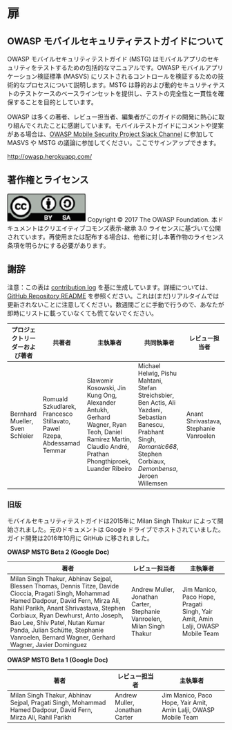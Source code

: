 # 扉

## OWASP モバイルセキュリティテストガイドについて

OWASP モバイルセキュリティテストガイド (MSTG) はモバイルアプリのセキュリティをテストするための包括的なマニュアルです。OWASP モバイルアプリケーション検証標準 (MASVS) にリストされるコントロールを検証するための技術的なプロセスについて説明します。MSTG は静的および動的セキュリティテストのテストケースのベースラインセットを提供し、テストの完全性と一貫性を確保することを目的としています。

OWASP は多くの著者、レビュー担当者、編集者がこのガイドの開発に熱心に取り組んでくれたことに感謝しています。モバイルテストガイドにコメントや提案がある場合は、[OWASP Mobile Security Project Slack Channel](https://owasp.slack.com/messages/project-mobile_omtg/details/) に参加して MASVS や MSTG の議論に参加してください。ここでサインアップできます。

http://owasp.herokuapp.com/

## 著作権とライセンス

![license](Images/license.png)
Copyright © 2017 The OWASP Foundation. 本ドキュメントはクリエイティブコモンズ表示-継承 3.0 ライセンスに基づいて公開されています。再使用または配布する場合は、他者に対し本著作物のライセンス条項を明らかにする必要があります。

## 謝辞

注意：この表は [contribution log](https://github.com/OWASP/owasp-mstg/graphs/contributors) を基に生成しています。詳細については、[GitHub Repository README](https://github.com/OWASP/owasp-mstg/blob/master/README.md) を参照ください。これは(まだ)リアルタイムでは更新されないことに注意してください。数週間ごとに手動で行うので、あなたが即時にリストに載っていなくても慌てないでください。

| プロジェクトリーダーおよび著者 | 共著者 | 主執筆者 | 共同執筆者 | レビュー担当者 |
| --- | --- | --- | --- | --- |
| Bernhard Mueller, Sven Schleier | Romuald Szkudlarek, Francesco Stillavato, Pawel Rzepa,  Abdessamad Temmar | Slawomir Kosowski, Jin Kung Ong,  Alexander Antukh, Gerhard Wagner, Ryan Teoh, Daniel Ramirez Martin, Claudio André, Prathan Phongthiproek, Luander Ribeiro| Michael Helwig, Pishu Mahtani, Stefan Streichsbier, Ben Actis, Ali Yazdani, Sebastian Banescu, Prabhant Singh, *Romantic668*, Stephen Corbiaux, *Demonbensa*, Jeroen Willemsen | Anant Shrivastava, Stephanie Vanroelen |

### 旧版

モバイルセキュリティテストガイドは2015年に Milan Singh Thakur によって開始されました。元のドキュメントは Google ドライブでホストされていました。ガイド開発は2016年10月に GitHub に移されました。

**OWASP MSTG Beta 2 (Google Doc)**

| 著者 | レビュー担当者 | 主執筆者 |
| --- | --- | --- |
| Milan Singh Thakur, Abhinav Sejpal, Blessen Thomas, Dennis Titze, Davide Cioccia, Pragati Singh, Mohammad Hamed Dadpour, David Fern, Mirza Ali, Rahil Parikh, Anant Shrivastava, Stephen Corbiaux, Ryan Dewhurst, Anto Joseph, Bao Lee, Shiv Patel, Nutan Kumar Panda, Julian Schütte, Stephanie Vanroelen, Bernard Wagner, Gerhard Wagner, Javier Dominguez | Andrew Muller, Jonathan Carter, Stephanie Vanroelen, Milan Singh Thakur  | Jim Manico, Paco Hope, Pragati Singh, Yair Amit, Amin Lalji, OWASP Mobile Team|

**OWASP MSTG Beta 1 (Google Doc)**

| 著者 | レビュー担当者 | 主執筆者 |
| --- | --- | --- |
| Milan Singh Thakur, Abhinav Sejpal, Pragati Singh, Mohammad Hamed Dadpour, David Fern, Mirza Ali, Rahil Parikh | Andrew Muller, Jonathan Carter | Jim Manico, Paco Hope, Yair Amit, Amin Lalji, OWASP Mobile Team  |
